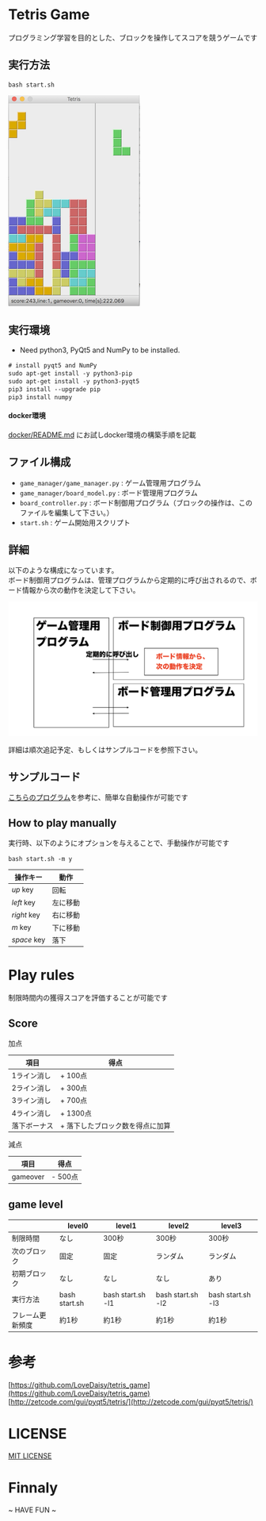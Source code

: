 # Tetris Game

プログラミング学習を目的とした、ブロックを操作してスコアを競うゲームです

## 実行方法

```shell
bash start.sh
```

![Screenshot](doc/pics/screenshot_02.png)

## 実行環境

* Need python3, PyQt5 and NumPy to be installed.

```
# install pyqt5 and NumPy
sudo apt-get install -y python3-pip
sudo apt-get install -y python3-pyqt5
pip3 install --upgrade pip
pip3 install numpy
```

#### docker環境

[docker/README.md](docker/README.md) にお試しdocker環境の構築手順を記載

## ファイル構成

* `game_manager/game_manager.py` : ゲーム管理用プログラム
* `game_manager/board_model.py` : ボード管理用プログラム
* `board_controller.py` : ボード制御用プログラム（ブロックの操作は、このファイルを編集して下さい。）
* `start.sh` : ゲーム開始用スクリプト

## 詳細

以下のような構成になっています。<br>
ボード制御用プログラムは、管理プログラムから定期的に呼び出されるので、ボード情報から次の動作を決定して下さい。 <br>

![Screenshot](doc/pics/20201017-3.png)

詳細は順次追記予定、もしくはサンプルコードを参照下さい。<br>

## サンプルコード

[こちらのプログラム](game_manager/board_controller_sample.py)を参考に、簡単な自動操作が可能です

## How to play manually

実行時、以下のようにオプションを与えることで、手動操作が可能です

```shell
bash start.sh -m y
```

|  操作キー  |  動作  |
| ---- | ---- |
|  *up* key  |  回転  |
|  *left* key  |  左に移動  |
|  *right* key   |  右に移動  |
|  *m* key  |  下に移動  |
|  *space* key  |  落下  |

# Play rules

制限時間内の獲得スコアを評価することが可能です

## Score

加点

|  項目  |  得点  |
| ---- | ---- |
|  1ライン消し  |  + 100点  |
|  2ライン消し  |  + 300点  |
|  3ライン消し  |  + 700点  |
|  4ライン消し  |  + 1300点  |
|  落下ボーナス  |  + 落下したブロック数を得点に加算  |

減点

|  項目  |  得点  |
| ---- | ---- |
|  gameover  |  - 500点  |

## game level

|     |  level0  |  level1  |  level2  |  level3  | 
| --- | --- | --- | --- | --- | 
|  制限時間  |  なし  |  300秒  |  300秒  |  300秒  | 
|  次のブロック  |  固定  |  固定  |  ランダム  |  ランダム  | 
|  初期ブロック  |  なし  |  なし  |  なし  |  あり  | 
|  実行方法  | bash start.sh | bash start.sh -l1 | bash start.sh -l2  | bash start.sh -l3 | 
|  フレーム更新頻度  |  約1秒  |  約1秒  |  約1秒  |  約1秒  | 

# 参考

[https://github.com/LoveDaisy/tetris_game](https://github.com/LoveDaisy/tetris_game) <br>
[http://zetcode.com/gui/pyqt5/tetris/](http://zetcode.com/gui/pyqt5/tetris/)

# LICENSE

[MIT LICENSE](LICENSE)

# Finnaly

~ HAVE FUN ~
